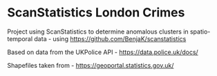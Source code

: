# ScanStatistics London Crimes

Project using ScanStatistics to determine anomalous clusters in spatio-temporal data - using https://github.com/BenjaK/scanstatistics

Based on data from the UKPolice API - https://data.police.uk/docs/

Shapefiles taken from - https://geoportal.statistics.gov.uk/
